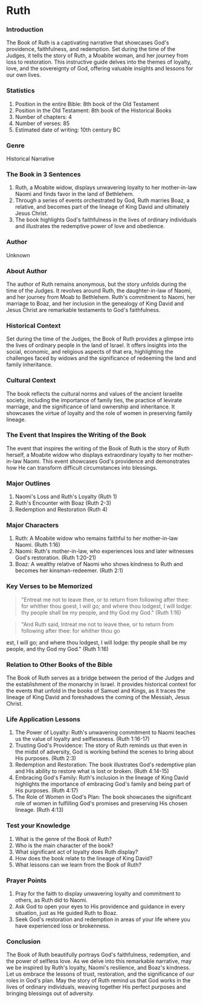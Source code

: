 # Ruth

### Introduction

The Book of Ruth is a captivating narrative that showcases God's providence, faithfulness, and redemption. Set during the time of the Judges, it tells the story of Ruth, a Moabite woman, and her journey from loss to restoration. This instructive guide delves into the themes of loyalty, love, and the sovereignty of God, offering valuable insights and lessons for our own lives.

### Statistics

1. Position in the entire Bible: 8th book of the Old Testament
2. Position in the Old Testament: 8th book of the Historical Books
3. Number of chapters: 4
4. Number of verses: 85
5. Estimated date of writing: 10th century BC

### Genre

Historical Narrative

### The Book in 3 Sentences

1. Ruth, a Moabite widow, displays unwavering loyalty to her mother-in-law Naomi and finds favor in the land of Bethlehem.
2. Through a series of events orchestrated by God, Ruth marries Boaz, a relative, and becomes part of the lineage of King David and ultimately Jesus Christ.
3. The book highlights God's faithfulness in the lives of ordinary individuals and illustrates the redemptive power of love and obedience.

### Author

Unknown

### About Author

The author of Ruth remains anonymous, but the story unfolds during the time of the Judges. It revolves around Ruth, the daughter-in-law of Naomi, and her journey from Moab to Bethlehem. Ruth's commitment to Naomi, her marriage to Boaz, and her inclusion in the genealogy of King David and Jesus Christ are remarkable testaments to God's faithfulness.

### Historical Context

Set during the time of the Judges, the Book of Ruth provides a glimpse into the lives of ordinary people in the land of Israel. It offers insights into the social, economic, and religious aspects of that era, highlighting the challenges faced by widows and the significance of redeeming the land and family inheritance.

### Cultural Context

The book reflects the cultural norms and values of the ancient Israelite society, including the importance of family ties, the practice of levirate marriage, and the significance of land ownership and inheritance. It showcases the virtue of loyalty and the role of women in preserving family lineage.

### The Event that Inspires the Writing of the Book

The event that inspires the writing of the Book of Ruth is the story of Ruth herself, a Moabite widow who displays extraordinary loyalty to her mother-in-law Naomi. This event showcases God's providence and demonstrates how He can transform difficult circumstances into blessings.

### Major Outlines

1. Naomi's Loss and Ruth's Loyalty (Ruth 1)
2. Ruth's Encounter with Boaz (Ruth 2-3)
3. Redemption and Restoration (Ruth 4)

### Major Characters

1. Ruth: A Moabite widow who remains faithful to her mother-in-law Naomi. (Ruth 1:16)
2. Naomi: Ruth's mother-in-law, who experiences loss and later witnesses God's restoration. (Ruth 1:20-21)
3. Boaz: A wealthy relative of Naomi who shows kindness to Ruth and becomes her kinsman-redeemer. (Ruth 2:1)

### Key Verses to be Memorized

> "Entreat me not to leave thee, or to return from following after thee: for whither thou goest, I will go; and where thou lodgest, I will lodge: thy people shall be my people, and thy God my God." (Ruth 1:16)

> "And Ruth said, Intreat me not to leave thee, or to return from following after thee: for whither thou go

est, I will go; and where thou lodgest, I will lodge: thy people shall be my people, and thy God my God." (Ruth 1:16)

### Relation to Other Books of the Bible

The Book of Ruth serves as a bridge between the period of the Judges and the establishment of the monarchy in Israel. It provides historical context for the events that unfold in the books of Samuel and Kings, as it traces the lineage of King David and foreshadows the coming of the Messiah, Jesus Christ.

### Life Application Lessons

1. The Power of Loyalty: Ruth's unwavering commitment to Naomi teaches us the value of loyalty and selflessness. (Ruth 1:16-17)
2. Trusting God's Providence: The story of Ruth reminds us that even in the midst of adversity, God is working behind the scenes to bring about His purposes. (Ruth 2:3)
3. Redemption and Restoration: The book illustrates God's redemptive plan and His ability to restore what is lost or broken. (Ruth 4:14-15)
4. Embracing God's Family: Ruth's inclusion in the lineage of King David highlights the importance of embracing God's family and being part of His purposes. (Ruth 4:17)
5. The Role of Women in God's Plan: The book showcases the significant role of women in fulfilling God's promises and preserving His chosen lineage. (Ruth 4:13)

### Test your Knowledge

1. What is the genre of the Book of Ruth?
2. Who is the main character of the book?
3. What significant act of loyalty does Ruth display?
4. How does the book relate to the lineage of King David?
5. What lessons can we learn from the Book of Ruth?

### Prayer Points

1. Pray for the faith to display unwavering loyalty and commitment to others, as Ruth did to Naomi.
2. Ask God to open your eyes to His providence and guidance in every situation, just as He guided Ruth to Boaz.
3. Seek God's restoration and redemption in areas of your life where you have experienced loss or brokenness.

### Conclusion

The Book of Ruth beautifully portrays God's faithfulness, redemption, and the power of selfless love. As we delve into this remarkable narrative, may we be inspired by Ruth's loyalty, Naomi's resilience, and Boaz's kindness. Let us embrace the lessons of trust, restoration, and the significance of our roles in God's plan. May the story of Ruth remind us that God works in the lives of ordinary individuals, weaving together His perfect purposes and bringing blessings out of adversity.
